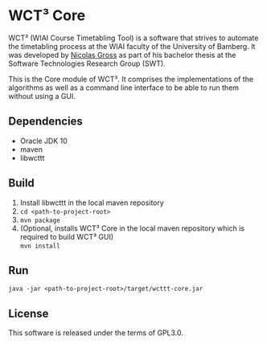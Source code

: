 # WCT³ Core

WCT³ (WIAI Course Timetabling Tool) is a software that strives to automate the 
timetabling process at the WIAI faculty of the University of Bamberg. It was 
developed by [Nicolas Gross](https://github.com/nicolasgross) as part of his 
bachelor thesis at the Software Technologies Research Group (SWT).

This is the Core module of WCT³. It comprises the implementations of the 
algorithms as well as a command line interface to be able to run them without 
using a GUI.


## Dependencies

- Oracle JDK 10
- maven
- libwcttt


## Build

1. Install libwcttt in the local maven repository
2. `cd <path-to-project-root>`
3. `mvn package` 
4. (Optional, installs WCT³ Core in the local maven repository which is required
to build WCT³ GUI)  
`mvn install`


## Run

`java -jar <path-to-project-root>/target/wcttt-core.jar`


## License

This software is released under the terms of GPL3.0.
